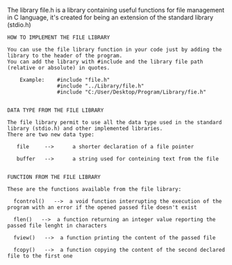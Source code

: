 The library file.h is a library containing useful functions for file management in C language, it's created for being an extension of the standard library (stdio.h)

~~~~~~~~~~~~~~~~~~~~~~~~~~~~~~~~~~~~~~~~~~~~~~~~~~~~~~~~~~~~~~~~~~~~~~~~~~~~~~~~~~~~~~~~~~~~~~~~~~~~~~~~~~~~~~~~~~~~~~~~~~~
HOW TO IMPLEMENT THE FILE LIBRARY

You can use the file library function in your code just by adding the library to the header of the program. 
You can add the library with #include and the library file path (relative or absolute) in quotes.

    Example:    #include "file.h"
                #include "../Library/file.h"                  
                #include "C:/User/Desktop/Program/Library/fie.h"
           
~~~~~~~~~~~~~~~~~~~~~~~~~~~~~~~~~~~~~~~~~~~~~~~~~~~~~~~~~~~~~~~~~~~~~~~~~~~~~~~~~~~~~~~~~~~~~~~~~~~~~~~~~~~~~~~~~~~~~~~~~~~
~~~~~~~~~~~~~~~~~~~~~~~~~~~~~~~~~~~~~~~~~~~~~~~~~~~~~~~~~~~~~~~~~~~~~~~~~~~~~~~~~~~~~~~~~~~~~~~~~~~~~~~~~~~~~~~~~~~~~~~~~~~
DATA TYPE FROM THE FILE LIBRARY

The file library permit to use all the data type used in the standard library (stdio.h) and other implemented libraries.
There are two new data type:

   file     -->      a shorter declaration of a file pointer
   
   buffer   -->      a string used for conteining text from the file
   
~~~~~~~~~~~~~~~~~~~~~~~~~~~~~~~~~~~~~~~~~~~~~~~~~~~~~~~~~~~~~~~~~~~~~~~~~~~~~~~~~~~~~~~~~~~~~~~~~~~~~~~~~~~~~~~~~~~~~~~~~~~   
                
~~~~~~~~~~~~~~~~~~~~~~~~~~~~~~~~~~~~~~~~~~~~~~~~~~~~~~~~~~~~~~~~~~~~~~~~~~~~~~~~~~~~~~~~~~~~~~~~~~~~~~~~~~~~~~~~~~~~~~~~~~~
FUNCTION FROM THE FILE LIBRARY

These are the functions available from the file library:

  fcontrol()   -->  a void function interrupting the execution of the program with an error if the opened passed file doesn't exist
  
  flen()   -->  a function returning an integer value reporting the passed file lenght in characters
  
  fview()   -->  a function printing the content of the passed file
  
  fcopy()   -->  a function copying the content of the second declared file to the first one
  
~~~~~~~~~~~~~~~~~~~~~~~~~~~~~~~~~~~~~~~~~~~~~~~~~~~~~~~~~~~~~~~~~~~~~~~~~~~~~~~~~~~~~~~~~~~~~~~~~~~~~~~~~~~~~~~~~~~~~~~~~~~
  
